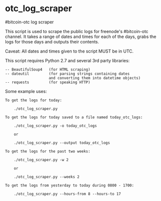 otc_log_scraper
===============

#bitcoin-otc log scraper

This script is used to scrape the public logs for freenode's #bitcoin-otc
channel.  It takes a range of dates and times for each of the days, grabs the
logs for those days and outputs their contents.

Caveat: All dates and times given to the script MUST be in UTC.

This script requires Python 2.7 and several 3rd party libraries:

    -- BeautifulSoup4   (for HTML scraping)
    -- dateutil         (for parsing strings containing dates
                        and converting them into datetime objects)
    -- requests         (for speaking HTTP)

Some example uses:

    To get the logs for today:

        ./otc_log_scraper.py

    To get the logs for today saved to a file named today_otc_logs:

        ./otc_log_scraper.py -o today_otc_logs

        or

        ./otc_log_scraper.py --output today_otc_logs

    To get the logs for the past two weeks:

        ./otc_log_scraper.py -w 2

        or

        ./otc_log_scraper.py --weeks 2

    To get the logs from yesterday to today during 0800 - 1700:

        ./otc_log_scraper.py --hours-from 8 --hours-to 17

